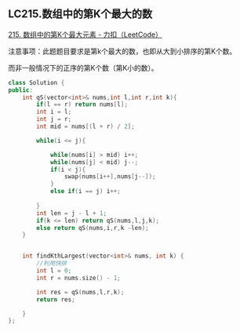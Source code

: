 ## LC215.数组中的第K个最大的数

[215. 数组中的第K个最大元素 - 力扣（LeetCode）](https://leetcode.cn/problems/kth-largest-element-in-an-array/)

注意事项：此题题目要求是第k个最大的数，也即从大到小排序的第K个数。

而非一般情况下的正序的第K个数（第K小的数）。

```c++
class Solution {
public:
    int qS(vector<int>& nums,int l,int r,int k){
        if(l == r) return nums[l];
        int i = l;
        int j = r;
        int mid = nums[(l + r) / 2];

        while(i <= j){

            while(nums[i] > mid) i++;
            while(nums[j] < mid) j--;
            if(i < j){
                swap(nums[i++],nums[j--]);
            }
            else if(i == j) i++;
            
        }
        int len = j - l + 1;
        if(k <= len) return qS(nums,l,j,k);
        else return qS(nums,i,r,k -len);
    }


    int findKthLargest(vector<int>& nums, int k) {
        //利用快排
        int l = 0;
        int r = nums.size() - 1;

        int res = qS(nums,l,r,k);
        return res;

    }
};
```

